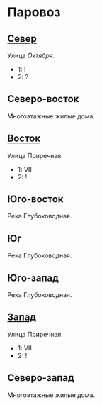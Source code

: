 # Паровоз

## [Север](./550110.md)

Улица *Октября*.

* 1:    !
* 2:    ?

## Северо-восток

Многоэтажные жилые дома.

## [Восток](./560110.md)

Улица Приречная.

* 1:    VII
* 2:    !

## Юго-восток

Река Глубоководная.

## Юг

Река Глубоководная.

## Юго-запад

Река Глубоководная.

## [Запад](./540110.md)

Улица Приречная.

* 1:    VII
* 2:    !

## Северо-запад

Многоэтажные жилые дома.
